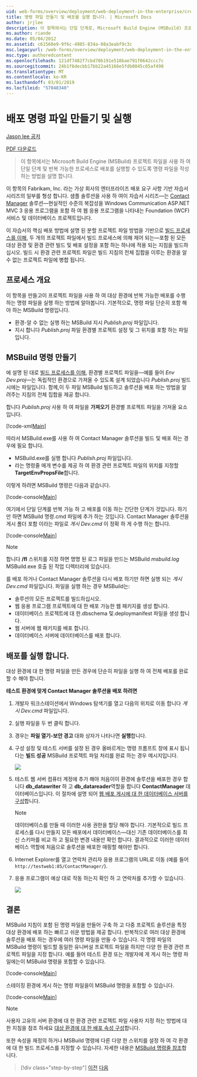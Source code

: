 ```yaml
---
uid: web-forms/overview/deployment/web-deployment-in-the-enterprise/creating-and-running-a-deployment-command-file
title: 명령 파일 만들기 및 배포를 실행 합니다. | Microsoft Docs
author: jrjlee
description: 이 항목에서는 단일 단계로, Microsoft Build Engine (MSBuild) 프로젝트 파일을 사용 하 여 다시 배포를 실행할 수 있도록 명령 파일을 작성 하는 방법을 설명 하는 중...
ms.author: riande
ms.date: 05/04/2012
ms.assetid: c61560e9-9f6c-4985-834a-08a3eabf9c3c
msc.legacyurl: /web-forms/overview/deployment/web-deployment-in-the-enterprise/creating-and-running-a-deployment-command-file
msc.type: authoredcontent
ms.openlocfilehash: 121df7482f7cbd70b191e518bae791f0642ccc7c
ms.sourcegitcommit: 24b1f6decbb17bb22a45166e5fdb0845c65af498
ms.translationtype: MT
ms.contentlocale: ko-KR
ms.lasthandoff: 03/01/2019
ms.locfileid: "57048340"
---
```

<a name="creating-and-running-a-deployment-command-file"></a>배포 명령 파일 만들기 및 실행
====================
[Jason lee 공저](https://github.com/jrjlee)

[PDF 다운로드](https://msdnshared.blob.core.windows.net/media/MSDNBlogsFS/prod.evol.blogs.msdn.com/CommunityServer.Blogs.Components.WeblogFiles/00/00/00/63/56/8130.DeployingWebAppsInEnterpriseScenarios.pdf)

> 이 항목에서는 Microsoft Build Engine (MSBuild) 프로젝트 파일을 사용 하 여 단일 단계 및 반복 가능한 프로세스로 배포를 실행할 수 있도록 명령 파일을 작성 하는 방법을 설명 합니다.


이 항목의 Fabrikam, Inc. 라는 가상 회사의 엔터프라이즈 배포 요구 사항 기반 자습서 시리즈의 일부를 형성 합니다. 샘플 솔루션을 사용 하 여이 자습서 시리즈&#x2014;는 [Contact Manager](the-contact-manager-solution.md) 솔루션&#x2014;현실적인 수준의 복잡성을 Windows Communication ASP.NET MVC 3 응용 프로그램을 포함 하 여 웹 응용 프로그램을 나타내는 Foundation (WCF) 서비스 및 데이터베이스 프로젝트입니다.

이 자습서의 핵심 배포 방법에 설명 된 분할 프로젝트 파일 방법을 기반으로 [빌드 프로세스를 이해](understanding-the-build-process.md), 두 개의 프로젝트 파일에서 빌드 프로세스에 의해 제어 되는&#x2014;포함 된 모든 대상 환경 및 환경 관련 빌드 및 배포 설정을 포함 하는 하나에 적용 되는 지침을 빌드하십시오. 빌드 시 환경 관련 프로젝트 파일은 빌드 지침의 전체 집합을 이루는 환경을 알 수 없는 프로젝트 파일에 병합 됩니다.

## <a name="process-overview"></a>프로세스 개요

이 항목을 만들고이 프로젝트 파일을 사용 하 여 대상 환경에 반복 가능한 배포를 수행 하는 명령 파일을 실행 하는 방법에 알아봅니다. 기본적으로, 명령 파일 단순히 포함 해야 하는 MSBuild 명령입니다.

- 환경-알 수 없는 실행 하는 MSBuild 지시 *Publish.proj* 파일입니다.
- 지시 합니다 *Publish.proj* 파일 환경별 프로젝트 설정 및 그 위치를 포함 하는 파일입니다.

## <a name="create-an-msbuild-command"></a>MSBuild 명령 만들기

에 설명 된 대로 [빌드 프로세스를 이해](understanding-the-build-process.md), 환경별 프로젝트 파일을&#x2014;예를 들어 *Env Dev.proj*&#x2014;는 독립적인 환경으로 가져올 수 있도록 설계 되었습니다 *Publish.proj* 빌드 시에는 파일입니다. 함께,이 두 파일 MSBuild 빌드하고 솔루션을 배포 하는 방법을 알려주는 지침의 전체 집합을 제공 합니다.

합니다 *Publish.proj* 사용 하 여 파일을 **가져오기** 환경별 프로젝트 파일을 가져올 요소입니다.


[!code-xml[Main](creating-and-running-a-deployment-command-file/samples/sample1.xml)]


따라서 MSBuild.exe를 사용 하 여 Contact Manager 솔루션을 빌드 및 배포 하는 경우에 필요 합니다.

- MSBuild.exe를 실행 합니다 *Publish.proj* 파일입니다.
- 라는 명령줄 매개 변수를 제공 하 여 환경 관련 프로젝트 파일의 위치를 지정할 **TargetEnvPropsFile**합니다.

이렇게 하려면 MSBuild 명령은 다음과 같습니다.


[!code-console[Main](creating-and-running-a-deployment-command-file/samples/sample2.cmd)]


여기에서 단일 단계를 반복 가능 하 고 배포를 이동 하는 간단한 단계가 것입니다. 하기만 하면 MSBuild 명령.cmd 파일에 추가 하는 것입니다. Contact Manager 솔루션을 게시 폴더 포함 이라는 파일로 *게시 Dev.cmd* 이 정확 하 게 수행 하는 합니다.


[!code-console[Main](creating-and-running-a-deployment-command-file/samples/sample3.cmd)]


> [!NOTE]
> 합니다 **/fl** 스위치를 지정 하면 명명 된 로그 파일을 만드는 MSBuild *msbuild.log* MSBuild.exe 호출 된 작업 디렉터리에 있습니다.


를 배포 하거나 Contact Manager 솔루션을 다시 배포 하기만 하면 실행 되는 *게시 Dev.cmd* 파일입니다. 파일을 실행 하는 경우 MSBuild는:

- 솔루션의 모든 프로젝트를 빌드하십시오.
- 웹 응용 프로그램 프로젝트에 대 한 배포 가능한 웹 패키지를 생성 합니다.
- 데이터베이스 프로젝트에 대 한.dbschema 및.deploymanifest 파일을 생성 합니다.
- 웹 서버에 웹 패키지를 배포 합니다.
- 데이터베이스 서버에 데이터베이스를 배포 합니다.

## <a name="run-the-deployment"></a>배포를 실행 합니다.

대상 환경에 대 한 명령 파일을 만든 경우에 단순히 파일을 실행 하 여 전체 배포를 완료할 수 해야 합니다.

**테스트 환경에 맞게 Contact Manager 솔루션을 배포 하려면**

1. 개발자 워크스테이션에서 Windows 탐색기를 열고 다음의 위치로 이동 합니다 *게시 Dev.cmd* 파일입니다.
2. 실행 파일을 두 번 클릭 합니다.
3. 경우는 **파일 열기-보안 경고** 대화 상자가 나타나면 **실행**합니다.
4. 구성 설정 및 테스트 서버를 설정 된 경우 올바르게는 명령 프롬프트 창에 표시 됩니다는 **빌드 성공** MSBuild 프로젝트 파일 처리를 완료 하는 경우 메시지입니다.

    ![](creating-and-running-a-deployment-command-file/_static/image1.png)
5. 테스트 웹 서버 컴퓨터 계정에 추가 해야 처음이이 환경에 솔루션을 배포한 경우 합니다 **db\_datawriter** 하 고 **db\_datareader**역할을 합니다 **ContactManager** 데이터베이스입니다. 이 절차에 설명 되어 [웹 배포 게시에 대 한 데이터베이스 서버를 구성](../configuring-server-environments-for-web-deployment/configuring-a-database-server-for-web-deploy-publishing.md)합니다.

    > [!NOTE]
    > 데이터베이스를 만들 때 이러한 사용 권한을 할당 해야 합니다. 기본적으로 빌드 프로세스를 다시 만들지 모든 배포에서 데이터베이스&#x2014;대신 기존 데이터베이스를 최신 스키마를 비교 하 고 필요한 변경 내용만 확인 합니다. 결과적으로 이러한 데이터베이스 역할에 처음으로 솔루션을 배포한 매핑할 해야만 합니다.
6. Internet Explorer를 열고 연락처 관리자 응용 프로그램의 URL로 이동 (예를 들어 `http://testweb1:85/ContactManager/`).
7. 응용 프로그램이 예상 대로 작동 하는지 확인 하 고 연락처를 추가할 수 있습니다.

    ![](creating-and-running-a-deployment-command-file/_static/image2.png)

## <a name="conclusion"></a>결론

MSBuild 지침이 포함 된 명령 파일을 만들어 구축 하 고 다중 프로젝트 솔루션을 특정 대상 환경에 배포 하는 빠르고 쉬운 방법을 제공 합니다. 반복적으로 여러 대상 환경에 솔루션을 배포 하는 경우에 여러 명령 파일을 만들 수 있습니다. 각 명령 파일의 MSBuild 명령이 빌드할 동일한 유니버설 프로젝트 파일을 하지만 다양 한 환경 관련 프로젝트 파일을 지정 합니다. 예를 들어 테스트 환경 또는 개발자에 게 게시 하는 명령 파일에는이 MSBuild 명령을 포함할 수 있습니다.


[!code-console[Main](creating-and-running-a-deployment-command-file/samples/sample4.cmd)]


스테이징 환경에 게시 하는 명령 파일을이 MSBuild 명령을 포함할 수 있습니다.


[!code-console[Main](creating-and-running-a-deployment-command-file/samples/sample5.cmd)]


> [!NOTE]
> 사용자 고유의 서버 환경에 대 한 환경 관련 프로젝트 파일 사용자 지정 하는 방법에 대 한 지침을 참조 하세요 [대상 환경에 대 한 배포 속성 구성](../configuring-server-environments-for-web-deployment/configuring-deployment-properties-for-a-target-environment.md)합니다.


또한 속성을 재정의 하거나 MSBuild 명령에 다른 다양 한 스위치를 설정 하 여 각 환경에 대 한 빌드 프로세스를 지정할 수 있습니다. 자세한 내용은 [MSBuild 명령줄 참조](https://msdn.microsoft.com/library/ms164311.aspx)합니다.

> [!div class="step-by-step"]
> [이전](deploying-database-projects.md)
> [다음](manually-installing-web-packages.md)
